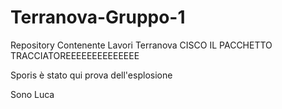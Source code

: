 # Terranova-Gruppo-1
Repository Contenente Lavori Terranova
CISCO IL PACCHETTO TRACCIATOREEEEEEEEEEEEEE

Sporis è stato qui
prova dell'esplosione

Sono Luca
